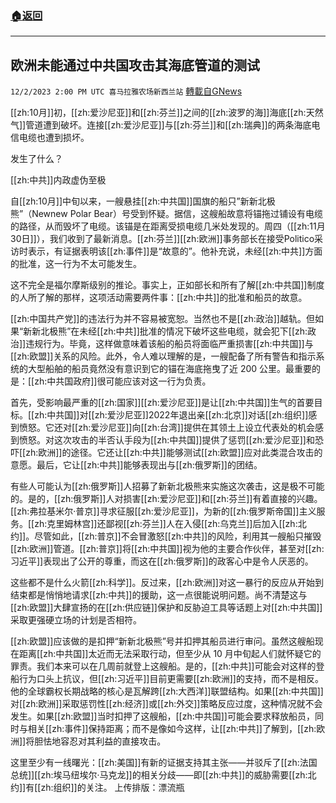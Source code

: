 ###  [:house:返回](README.md)
---


## 欧洲未能通过中共国攻击其海底管道的测试
`12/2/2023 2:00 PM UTC 喜马拉雅农场新西兰站` [轉載自GNews](https://gnews.org/articles/2063342)

[[zh:10月]]初，[[zh:爱沙尼亚]]和[[zh:芬兰]]之间的[[zh:波罗的海]]海底[[zh:天然气]]管道遭到破坏。连接[[zh:爱沙尼亚]]与[[zh:芬兰]]和[[zh:瑞典]]的两条海底电信电缆也遭到损坏。

发生了什么？

[[zh:中共]]内政虚伪至极

自[[zh:10月]]中旬以来，一艘悬挂[[zh:中共国]]国旗的船只”新新北极熊”（Newnew Polar Bear）号受到怀疑。据信，这艘船故意将锚拖过铺设有电缆的路径，从而毁坏了电缆。该锚是在距离受损电缆几米处发现的。周四（[[zh:11月30日]]），我们收到了最新消息。[[zh:芬兰]][[zh:欧洲]]事务部长在接受Politico采访时表示，有证据表明该[[zh:事件]]是“故意的”。他补充说，未经[[zh:中共]]方面的批准，这一行为不太可能发生。

这不完全是福尔摩斯级别的推论。事实上，正如部长和所有了解[[zh:中共国]]制度的人所了解的那样，这项活动需要两件事：[[zh:中共]]的批准和船员的故意。

[[zh:中国共产党]]的违法行为并不容易被宽恕。当然也不是[[zh:政治]]越轨。但如果“新新北极熊”在未经[[zh:中共]]批准的情况下破坏这些电缆，就会犯下[[zh:政治]]违规行为。毕竟，这样做意味着该船的船员将面临严重损害[[zh:中共国]]与[[zh:欧盟]]关系的风险。此外，令人难以理解的是，一艘配备了所有警告和指示系统的大型船舶的船员竟然没有意识到它的锚在海底拖曳了近 200 公里。最重要的是：[[zh:中共国政府]]很可能应该对这一行为负责。

首先，受影响最严重的[[zh:国家]][[zh:爱沙尼亚]]是让[[zh:中共国]]生气的首要目标。[[zh:中共国]]对[[zh:爱沙尼亚]]2022年退出亲[[zh:北京]]对话[[zh:组织]]感到愤怒。它还对[[zh:爱沙尼亚]]向[[zh:台湾]]提供在其领土上设立代表处的机会感到愤怒。对这次攻击的半否认手段为[[zh:中共国]]提供了惩罚[[zh:爱沙尼亚]]和恐吓[[zh:欧洲]]的途径。它还让[[zh:中共]]能够测试[[zh:欧盟]]应对此类混合攻击的意愿。最后，它让[[zh:中共]]能够表现出与[[zh:俄罗斯]]的团结。

有些人可能认为[[zh:俄罗斯]]人招募了新新北极熊来实施这次袭击，这是极不可能的。是的，[[zh:俄罗斯]]人对损害[[zh:爱沙尼亚]]和[[zh:芬兰]]有着直接的兴趣。[[zh:弗拉基米尔·普京]]寻求征服[[zh:爱沙尼亚]]，为新的[[zh:俄罗斯帝国]]主义服务。[[zh:克里姆林宫]]还鄙视[[zh:芬兰]]人在入侵[[zh:乌克兰]]后加入[[zh:北约]]。尽管如此，[[zh:普京]]不会冒激怒[[zh:中共]]的风险，利用其一艘船只摧毁[[zh:欧洲]]管道。[[zh:普京]]将[[zh:中共国]]视为他的主要合作伙伴，甚至对[[zh:习近平]]表现出了公开的尊重，而这在[[zh:俄罗斯]]的政客心中是令人厌恶的。

这些都不是什么火箭[[zh:科学]]。反过来，[[zh:欧洲]]对这一暴行的反应从开始到结束都是悄悄地请求[[zh:中共]]的援助，这一点很能说明问题。尚不清楚这与[[zh:欧盟]]大肆宣扬的在[[zh:供应链]]保护和反胁迫工具等话题上对[[zh:中共国]]采取更强硬立场的计划是否相符。

[[zh:欧盟]]应该做的是扣押“新新北极熊”号并扣押其船员进行审问。虽然这艘船现在距离[[zh:中共国]]太近而无法采取行动，但至少从 10 月中旬起人们就怀疑它的罪责。我们本来可以在几周前就登上这艘船。是的，[[zh:中共]]可能会对这样的登船行为口头上抗议，但[[zh:习近平]]目前更需要[[zh:欧洲]]的支持，而不是相反。他的全球霸权长期战略的核心是瓦解跨[[zh:大西洋]]联盟结构。如果[[zh:中共国]]对[[zh:欧洲]]采取惩罚性[[zh:经济]]或[[zh:外交]]策略反应过度，这种情况就不会发生。如果[[zh:欧盟]]当时扣押了这艘船，[[zh:中共国]]可能会要求释放船员，同时与相关[[zh:事件]]保持距离；而不是像如今这样，让[[zh:中共]]了解到，[[zh:欧洲]]将胆怯地容忍对其利益的直接攻击。

这里至少有一线曙光：[[zh:美国]]有新的证据支持其主张——并驳斥了[[zh:法国总统]][[zh:埃马纽埃尔·马克龙]]的相关分歧——即[[zh:中共]]的威胁需要[[zh:北约]]有[[zh:组织]]的关注。
上传排版：漂流瓶
